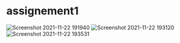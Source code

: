 # assignement1


![Screenshot 2021-11-22 191940](https://user-images.githubusercontent.com/84076772/142889170-89fd9959-ee67-4bf7-8b64-bb952ecf632d.png)
![Screenshot 2021-11-22 193120](https://user-images.githubusercontent.com/84076772/142889177-378308b8-c18b-48e3-a5d4-5effc5d50337.png)
![Screenshot 2021-11-22 193531](https://user-images.githubusercontent.com/84076772/142889575-b83685e0-fdc6-448c-b92d-d9b1449f24d6.png)
